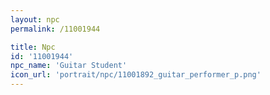 ```yaml
---
layout: npc
permalink: /11001944

title: Npc
id: '11001944'
npc_name: 'Guitar Student'
icon_url: 'portrait/npc/11001892_guitar_performer_p.png'
---
```

